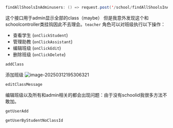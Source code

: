 ```java
findAllShoolsInAdminusers: () => request.post('/school/findAllShoolsInAdminusers')
```

这个接口用于admin显示全部的class（maybe）
但是我意外发现这个和schoolcontroller类挂钩因此不去理会。`teacher` 角色可以对班级执行以下操作：

- 查看学生 (`onClickStudent`)
- 管理助教 (`onClickAssistant`)
- 编辑班级 (`onClickEdit`)
- 删除班级 (`onClickDelete`)

```java
addClass
```

添加班级
![image-20250312195306321](@assets/images/image-20250312195306321.png)

```java
editClassMessage
```

编辑班级以及所有和admin相关的都会出现问题：由于没有schoolid我很多方法不敢加。

```java
getUserAdd
```

```java
getUserByStudentNoClassId
```